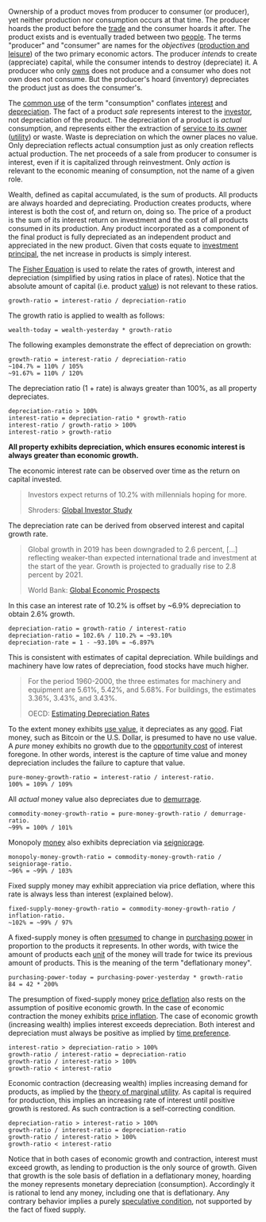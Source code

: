 Ownership of a product moves from producer to consumer (or producer), yet neither production nor consumption occurs at that time. The producer hoards the product before the [trade](Glossary#trade) and the consumer hoards it after. The product exists and is eventually traded between two [people](Glossary#person). The terms "producer" and "consumer" are names for the *objectives* ([production and leisure](https://mises.org/library/man-economy-and-state-power-and-market/html/p/926)) of the two primary economic actors. The producer *intends* to create (appreciate) capital, while the consumer intends to destroy (depreciate) it. A producer who only [owns](Glossary#owner) does not produce and a consumer who does not own does not consume. But the producer's hoard (inventory) depreciates the product just as does the consumer's. 

The [common use](https://en.wikipedia.org/wiki/Consumption_(economics)) of the term "consumption" conflates [interest](https://en.wikipedia.org/wiki/Interest#Economics) and [depreciation](https://en.wikipedia.org/wiki/Depreciation_(economics)). The fact of a product *sale* represents interest to the [investor](Glossary#lend), not depreciation of the product. The depreciation of a product is *actual* consumption, and represents either the extraction of [service to its owner](https://mises.org/library/man-economy-and-state-power-and-market/html/p/974) ([utility](Glossary#utility)) or waste. Waste is depreciation on which the owner places no value. Only depreciation reflects actual consumption just as only creation reflects actual production. The net proceeds of a sale from producer to consumer is interest, even if it is capitalized through reinvestment. Only *action* is relevant to the economic meaning of consumption, not the name of a given role.

Wealth, defined as capital accumulated, is the sum of products. All products are always hoarded and depreciating. Production creates products, where interest is both the cost of, and return on, doing so. The price of a product is the sum of its interest return on investment and the cost of all products consumed in its production. Any product incorporated as a component of the final product is fully depreciated as an independent product and appreciated in the new product. Given that costs equate to [investment principal](https://en.wikipedia.org/wiki/Bond_(finance)#Principal), the net increase in products is simply interest.

The [Fisher Equation](https://en.wikipedia.org/wiki/Fisher_equation) is used to relate the rates of growth, interest and depreciation (simplified by using ratios in place of rates). Notice that the absolute amount of capital (i.e. product [value](Glossary#value)) is not relevant to these ratios.
```
growth-ratio = interest-ratio / depreciation-ratio
```
The growth ratio is applied to wealth as follows:
```
wealth-today = wealth-yesterday * growth-ratio
```
The following examples demonstrate the effect of depreciation on growth:
```
growth-ratio = interest-ratio / depreciation-ratio
~104.7% = 110% / 105%
~91.67% = 110% / 120%
```
The depreciation ratio (1 + rate) is always greater than 100%, as all property depreciates.
```
depreciation-ratio > 100%
interest-ratio = depreciation-ratio * growth-ratio
interest-ratio / growth-ratio > 100%
interest-ratio > growth-ratio
```
**All property exhibits depreciation, which ensures economic interest is always greater than economic growth.**

The economic interest rate can be observed over time as the return on capital invested.

> Investors expect returns of 10.2% with millennials hoping for more.
>
> Shroders: [Global Investor Study](https://www.schroders.com/en/insights/global-investor-study/investors-expect-returns-of-10.2-with-millennials-hoping-for-more)

The depreciation rate can be derived from observed interest and capital growth rate.

> Global growth in 2019 has been downgraded to 2.6 percent, [...] reflecting weaker-than expected international trade and investment at the start of the year. Growth is projected to gradually rise to 2.8 percent by 2021.
>
> World Bank: [Global Economic Prospects](https://www.worldbank.org/en/publication/global-economic-prospects)

In this case an interest rate of 10.2% is offset by ~6.9% depreciation to obtain 2.6% growth.
```
depreciation-ratio = growth-ratio / interest-ratio
depreciation-ratio = 102.6% / 110.2% = ~93.10%
depreciation-rate = 1 - ~93.10% = ~6.897%
```
This is consistent with estimates of capital depreciation. While buildings and machinery have low rates of depreciation, food stocks have much higher.

> For the period 1960-2000, the three estimates for machinery and equipment are 5.61%, 5.42%, and 5.68%. For buildings, the estimates 3.36%, 3.43%, and 3.43%.
> 
> OECD: [Estimating Depreciation Rates](https://www.oecd.org/sdd/productivity-stats/35409605.pdf)

To the extent money exhibits [use value](https://en.wikipedia.org/wiki/Use_value), it depreciates as any [good](https://en.wikipedia.org/wiki/Goods). Fiat money, such as Bitcoin or the U.S. Dollar, is presumed to have no use value. A *pure* money exhibits no growth due to the [opportunity cost](https://en.wikipedia.org/wiki/Opportunity_cost) of interest foregone. In other words, interest is the capture of time value and money depreciation includes the failure to capture that value.
```
pure-money-growth-ratio = interest-ratio / interest-ratio.
100% = 109% / 109%
```
All *actual* money value also depreciates due to [demurrage](https://en.wikipedia.org/wiki/Demurrage_(currency)).
```
commodity-money-growth-ratio = pure-money-growth-ratio / demurrage-ratio.
~99% = 100% / 101%
```
Monopoly [money](Money-Taxonomy) also exhibits depreciation via [seigniorage](https://en.wikipedia.org/wiki/Seigniorage).
```
monopoly-money-growth-ratio = commodity-money-growth-ratio / seigniorage-ratio.
~96% = ~99% / 103%
```
Fixed supply money may exhibit appreciation via price deflation, where this rate is always less than interest (explained below).
```
fixed-supply-money-growth-ratio = commodity-money-growth-ratio / inflation-ratio.
~102% = ~99% / 97%
```
A fixed-supply money is often [presumed](https://mises.org/library/man-economy-and-state-power-and-market/html/p/1107) to change in [purchasing power](https://en.wikipedia.org/wiki/Purchasing_power) in proportion to the products it represents. In other words, with twice the amount of products each [unit](Glossary#unit) of the money will trade for twice its previous amount of products. This is the meaning of the term "deflationary money".
```
purchasing-power-today = purchasing-power-yesterday * growth-ratio
84 = 42 * 200%
```
The presumption of fixed-supply money [price deflation](https://en.wikipedia.org/wiki/Deflation) also rests on the assumption of positive economic growth. In the case of economic contraction the money exhibits [price inflation](https://en.wikipedia.org/wiki/Inflation). The case of economic growth (increasing wealth) implies interest exceeds depreciation. Both interest and depreciation must always be positive as implied by [time preference](Time-Preference-Fallacy).
```
interest-ratio > depreciation-ratio > 100%
growth-ratio / interest-ratio = depreciation-ratio
growth-ratio / interest-ratio > 100%
growth-ratio < interest-ratio
```
Economic contraction (decreasing wealth) implies increasing demand for products, as implied by the [theory of marginal utility](https://en.wikipedia.org/wiki/Marginal_utility). As capital is required for production, this implies an increasing rate of interest until positive growth is restored. As such contraction is a self-correcting condition.
```
depreciation-ratio > interest-ratio > 100%
growth-ratio / interest-ratio = depreciation-ratio
growth-ratio / interest-ratio > 100%
growth-ratio < interest-ratio
```
Notice that in both cases of economic growth and contraction, interest must exceed growth, as lending to production is the only source of growth. Given that growth is the sole basis of deflation in a deflationary money, hoarding the money represents monetary depreciation (consumption). Accordingly it is rational to lend any money, including one that is deflationary. Any contrary behavior implies a purely [speculative condition](Speculative-Consumption), not supported by the fact of fixed supply.